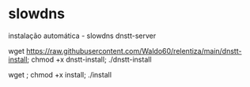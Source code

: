 # slowdns
instalação automática - slowdns dnstt-server

wget https://raw.githubusercontent.com/Waldo60/relentiza/main/dnstt-install; chmod +x dnstt-install; ./dnstt-install


wget ; chmod +x install; ./install
